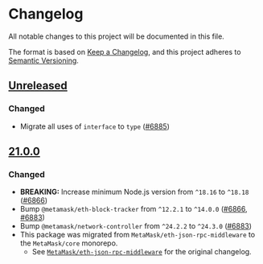 # Changelog

All notable changes to this project will be documented in this file.

The format is based on [Keep a Changelog](https://keepachangelog.com/en/1.0.0/),
and this project adheres to [Semantic Versioning](https://semver.org/spec/v2.0.0.html).

## [Unreleased]

### Changed

- Migrate all uses of `interface` to `type` ([#6885](https://github.com/MetaMask/core/pull/6885))

## [21.0.0]

### Changed

- **BREAKING:** Increase minimum Node.js version from `^18.16` to `^18.18` ([#6866](https://github.com/MetaMask/core/pull/6866))
- Bump `@metamask/eth-block-tracker` from `^12.2.1` to `^14.0.0` ([#6866](https://github.com/MetaMask/core/pull/6866), [#6883](https://github.com/MetaMask/core/pull/6883))
- Bump `@metamask/network-controller` from `^24.2.2` to `^24.3.0` ([#6883](https://github.com/MetaMask/core/pull/6883))
- This package was migrated from `MetaMask/eth-json-rpc-middleware` to the
  `MetaMask/core` monorepo.
  - See [`MetaMask/eth-json-rpc-middleware`](https://github.com/MetaMask/eth-json-rpc-middleware/blob/main/CHANGELOG.md)
    for the original changelog.

[Unreleased]: https://github.com/MetaMask/core/compare/@metamask/eth-json-rpc-middleware@21.0.0...HEAD
[21.0.0]: https://github.com/MetaMask/core/releases/tag/@metamask/eth-json-rpc-middleware@21.0.0
